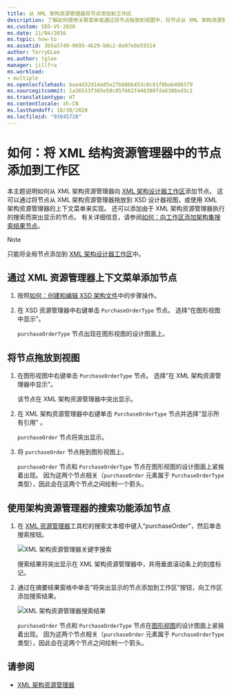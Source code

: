 ```yaml
---
title: 从 XML 架构资源管理器将节点添加到工作区
description: 了解如何使用关联菜单或通过将节点拖放到视图中，将节点从 XML 架构资源管理器添加到 XML 架构设计器工作区中。
ms.custom: SEO-VS-2020
ms.date: 11/04/2016
ms.topic: how-to
ms.assetid: 3b5a5749-9693-4b29-b0c2-8e07e0e55514
author: TerryGLee
ms.author: tglee
manager: jillfra
ms.workload:
- multiple
ms.openlocfilehash: baa4d32d14a85e27bb0bb453c8c81f0bab486379
ms.sourcegitcommit: 1a36533f385e50c05f661f440380fda6386ed3c1
ms.translationtype: HT
ms.contentlocale: zh-CN
ms.lasthandoff: 10/30/2020
ms.locfileid: "93045728"
---
```

# <a name="how-to-add-nodes-to-the-workspace-from-the-xml-schema-explorer"></a>如何：将 XML 结构资源管理器中的节点添加到工作区

本主题说明如何从 XML 架构资源管理器向 [XML 架构设计器工作区](../xml-tools/xml-schema-designer-workspace.md)添加节点。 这可以通过将节点从 XML 架构资源管理器拖放到 XSD 设计器视图，或使用 XML 架构资源管理器的上下文菜单来实现。 还可以添加由于 XML 架构资源管理器执行的搜索而突出显示的节点。 有关详细信息，请参阅[如何：向工作区添加架构集搜索结果节点](../xml-tools/how-to-add-schema-set-search-result-nodes-to-the-workspace.md)。

> [!NOTE]
> 只能将全局节点添加到 [XML 架构设计器工作区](../xml-tools/xml-schema-designer-workspace.md)中。

## <a name="to-add-nodes-through-the-xml-explorer-context-menu"></a>通过 XML 资源管理器上下文菜单添加节点

1. 按照[如何：创建和编辑 XSD 架构文件](../xml-tools/how-to-create-and-edit-an-xsd-schema-file.md)中的步骤操作。

2. 在 XSD 资源管理器中右键单击 `PurchaseOrderType` 节点。 选择“在图形视图中显示”。

     `purchaseOrderType` 节点出现在图形视图的设计图面上。

## <a name="to-drag-and-drop-a-node-on-to-a-view"></a>将节点拖放到视图

1. 在图形视图中右键单击 `PurchaseOrderType` 节点。 选择“在 XML 架构资源管理器中显示”。

     该节点在 XML 架构资源管理器中突出显示。

2. 在 XML 架构资源管理器中右键单击 `PurchaseOrderType` 节点并选择“显示所有引用” 。

     `purchaseOrder` 节点将突出显示。

3. 将 `purchaseOrder` 节点拖到图形视图上。

     `purchaseOrder` 节点和 `PurchaseOrderType` 节点在图形视图的设计图面上紧挨着出现。 因为这两个节点相关（`purchaseOrder` 元素属于 `PurchaseOrderType` 类型），因此会在这两个节点之间绘制一个箭头。

## <a name="to-add-nodes-using-the-schema-explorer-search-capability"></a>使用架构资源管理器的搜索功能添加节点

1. 在 [XML 资源管理器](../xml-tools/xml-schema-explorer.md)工具栏的搜索文本框中键入“purchaseOrder”，然后单击搜索按钮。

     ![XML 架构资源管理器关键字搜索](../xml-tools/media/schemaexplorersearch.gif)

     搜索结果将突出显示在 XML 架构资源管理器中，并用垂直滚动条上的刻度标记。

2. 通过在摘要结果窗格中单击“将突出显示的节点添加到工作区”按钮，向工作区添加搜索结果。

     ![XML 架构资源管理器搜索结果](../xml-tools/media/schemaexplorersearchresult.gif)

     `purchaseOrder` 节点和 `PurchaseOrderType` 节点在[图形视图](../xml-tools/graph-view.md)的设计图面上紧挨着出现。 因为这两个节点相关（`purchaseOrder` 元素属于 `PurchaseOrderType` 类型），因此会在这两个节点之间绘制一个箭头。

## <a name="see-also"></a>请参阅

- [XML 架构资源管理器](../xml-tools/xml-schema-explorer.md)
